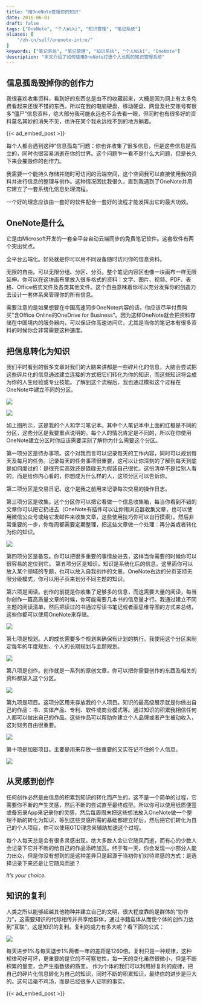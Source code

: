 ```yaml
---
title: "用OneNote管理你的知识"
date: 2016-06-01
draft: false
tags: ["OneNote", "个人Wiki", "知识管理", "笔记系统"]
aliases: [
    "/zh-cn/self/onenote-intro/"
]
keywords: ["笔记系统", "笔记管理", "知识系统", "个人Wiki", "OneNote"]
description: "本文介绍了如何使用OneNote打造个人长期的知识管理系统"
---
```


## 信息孤岛毁掉你的创作力

我很喜欢收集资料，看到好的东西总是由不的收藏起来，大概是因为网上有太多免费看起来还很不错的东西。所以在我的电脑硬盘、移动硬盘、网盘及社交账号有很多“僵尸”信息资料，绝大部分我可能永远也不会去看一眼，但同时也有很多好的资料莫名其妙的消失不见，也许在某个我永远找不到的地方躺着。

{{< ad_embed_post >}}

每个人都会遇到这种“信息孤岛”问题：你也许收集了很多信息，但是这些信息是孤立的，同时也很容易消逝在你的世界。这个问题乍一看不是什么大问题，但是长久下来会摧毁你的创作力。

我需要一个能持久存储并随时可访问的云端空间，这个空间我可以直接使用我的资料并进行信息的整理与创作。这种情况困扰我很久，直到我遇到了OneNote并用它建立了一套系统化信息处理流程。

一个好的理念应该由一套好的软件配合一套好的流程才能发挥出它的最大功效。

## OneNote是什么

它是由Microsoft开发的一套全平台自动云端同步的免费笔记软件。这套软件有两个突出优点。

全平台云端化。好处就是你可以用不同设备随时访问你的信息资料。

无限的自由。可以无限分组、分区、分页。整个笔记内容区也像一块画布一样无限延伸。你可以在这块画布里放入很多格式的资料：文字、图片、视频、PDF、表格、Office格式文件及各类其他文件。这个自由意味着你可以充分发挥你的创造力去设计一套体系来管理你的所有信息。

需要注意的是如果想要在中国高速同步OneNote内容的话，你应该尽早付费购买“含Office Online的OneDrive for Business”。因为这样OneNote就会把资料存储在中国境内的服务器内，可以保证你高速访问它，尤其是当你的笔记本有很多资料的时候你会非常需要这种速度。

## 把信息转化为知识

我们平时看到的很多文章对我们的大脑来讲都是一些碎片化的信息，大脑会尝试把这些碎片化的信息通过建立连接的方式把它们转化为你的知识，而这些知识将会成为你的人生经验或专业技能。了解到这个流程后，我也通过模拟这个过程在OneNote中建立不同的分区。

![](https://img.bmpi.dev/aad8f566-6ad2-acc6-6034-53578b8c78d4.png)

![](https://img.bmpi.dev/20d4082f-b8d7-24cd-3260-9166302b6637.png)

如上图所示，这是我的个人和学习笔记本。其中个人笔记本中上面的红框是不同的分区，这些分区是我要重点说明的。每个人的情况肯定是不同的，所以在你使用OneNote建立分区时你应该需要深刻了解你为什么需要这个分区。

第一项分区是待办事项。这个对我而言可以记录每天的工作内容，同时可以规划每天及每月的任务。记录每天的任务事项很重要，这可以让你深刻的了解到每天到底是如何度过的：是很充实高效还是碌碌无为假装自己很忙。这份清单不是给别人看的，而是给你内心看的，你想成为什么样的人，这项分区可以告诉你。

第二项分区是交易日记。这个是我之前用来记录每次交易的操作日志。

第三项分区是收集。这个分区你可以把它看做一个信息收集箱，每当你看到不错的文章你可以把它扔进去（OneNote有插件可以让你用浏览器收集文章，也可以使用微信公众号或给它发邮件来收集文章，这些使用技巧你可以自行摸索）。然后非常重要的一步，你每周都需要定期整理，把这些文章做一个处理：再分类或者转化为你的知识。

![](https://img.bmpi.dev/32672661-d938-3e66-90ec-1b739e7c7802.png)

第四项分区是备忘。你可以把很多重要的事情放进去，这样当你需要的时候你可以很容易的定位到它。
第五项分区是知识。知识是系统化后的信息。这里面你可以放入某个领域的专题，也可以放入自我创作的文章。OneNote右边的分页支持无限分级模式，你可以用子页来划分不同主题的知识。

第六项是阅读。创作的前提是你收集了足够多的信息，而这需要大量的阅读，每当你创作一篇高质量文章的时候，你可能需要几本书的信息量才行。我通过建立不同主题的阅读清单，然后把读过的书通过写读书笔记或者画思维导图的方式来总结，这些你都可以使用OneNote来存储。

![](https://img.bmpi.dev/0f2f5c73-279c-2065-437d-2bd5e3c9aa91.png)

第七项是规划。人的成长需要多个规划来确保有计划的执行。我使用这个分区来制定每年的年度规划、个人的长期规划与主题规划。

![](https://img.bmpi.dev/bc2fbf46-965a-33d7-e398-83497676ba7e.png)

第八项是创作。创作就是一系列的原创文章，你可以把你需要创作的东西及相关的资料都放入这个分区。

![](https://img.bmpi.dev/e15c041b-2690-1d71-c86f-b54d61e76169.png)

第九项是项目。这项分区用来存放我的个人项目。知识的最高级展示就是你做出自己的作品：书、实体产品、专利、软件或商业模式等。通过知识的积累我相信任何人都可以做出自己的作品。这些作品可以帮助你建立个人品牌或者产生被动收入，这对财务自由很重要。

![](https://img.bmpi.dev/a17caa3d-549f-6b39-9101-664f1e4da685.png)

第十项是加密项目。主要是用来存放一些重要的又实在记不住的个人信息。

![](https://img.bmpi.dev/65b638f5-3c42-0019-d4af-e4dfdb9556f4.png)

## 从灵感到创作

任何创作必然是由信息的积累到知识的转化而产生的，这不是一个简单的过程，它需要你不断的产生灵感，然后不断的尝试直至最终成型。所以你可以使用纸质便签或备忘录App来记录你的灵感，然后每周周末把这些想法放入OneNote做一个整理不断的转化为知识，等到这些灵感所需的基础都建立好后，然后把它们转化为自己的个人项目，你可以使用GTD理念来辅助加速这个过程。

每个人每天总是会有很多灵感出现，绝大多数人会让它随风而逝，而有心的少数人会记录下它并不断的给自己的作品添砖加瓦。终于有一天，你会发现一小部分人能力出众，但是你没有想到的是这种差异只是起源于当初你们对待灵感的方式：是选择记录下来还是让它随风而逝？

*It’s your choice.*

## 知识的复利

人类之所以能够超越其他物种并建立自己的文明，很大程度靠的是群体的“协作力”，这需要知识的代际相传并共享给群体，通过书籍载体从而使个体的创作力达到“互联”，这是知识的复利。复利的威力有多大呢？看下面的公式：

![](https://img.bmpi.dev/041db175-5e6a-ca2c-2ab2-78acc6129c6f.png)

每天进步1%与每天退步1%两者一年的差距是1260倍。复利只是一种规律，这种规律可好可坏，更重要的是它的不可察觉性，每一天的变化虽然很微小，但是不断积累的量变，会产生指数级的质变。
作为个体的我们可以利用好复利的规律，把自己的碎片化信息转化为自己的知识，同时不断的积累知识，最终你的进步是巨大的。这句话毫不鸡汤，而是已经很多人证明的事实。

{{< ad_embed_post >}}
